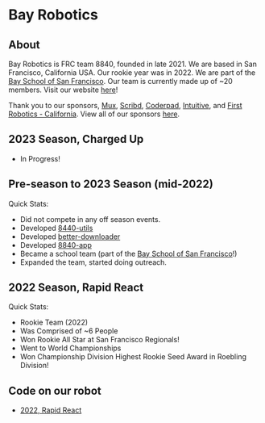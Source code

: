 # Bay Robotics

## About

Bay Robotics is FRC team 8840, founded in late 2021. We are based in San Francisco, California USA. Our rookie year was in 2022. We are part of the [Bay School of San Francisco](https://bayschoolsf.org). Our team is currently made up of ~20 members. Visit our website [here](https://team8840.org/)!  

Thank you to our sponsors, [Mux](https://www.mux.com/), [Scribd](https://www.scribd.com/), [Coderpad](https://coderpad.io/), [Intuitive](https://www.intuitive.com/), and [First Robotics - California](https://cafirst.org/). View all of our sponsors [here](https://www.team8840.org/sponsors).

## 2023 Season, Charged Up

- In Progress!

## Pre-season to 2023 Season (mid-2022)

Quick Stats:
- Did not compete in any off season events.
- Developed [8440-utils](https://github.com/frc8840/8840-utils)
- Developed [better-downloader](https://github.com/frc8840/better-downloader)
- Developed [8840-app](https://github.com/frc8840/8840-app)
- Became a school team (part of the [Bay School of San Francisco](https://bayschoolsf.org)!)
- Expanded the team, started doing outreach.

## 2022 Season, Rapid React

Quick Stats:
- Rookie Team (2022)
- Was Comprised of ~6 People
- Won Rookie All Star at San Francisco Regionals!
- Went to World Championships
- Won Championship Division Highest Rookie Seed Award in Roebling Division!

## Code on our robot
- [2022, Rapid React](https://github.com/frc8840/2022-Season)
